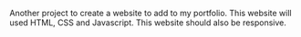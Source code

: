 Another project to create a website to add to my portfolio. This website will used HTML, CSS and Javascript. This website should also be responsive.
